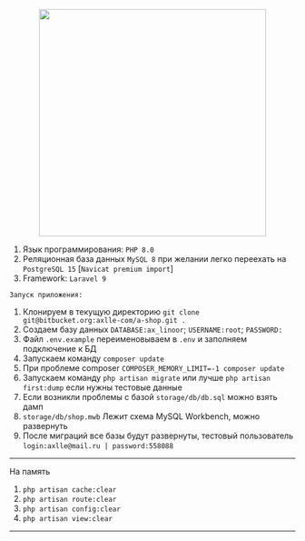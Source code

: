 <p align="center"><a href="https://laravel.com" target="_blank"><img src="https://raw.githubusercontent.com/laravel/art/master/logo-lockup/5%20SVG/2%20CMYK/1%20Full%20Color/laravel-logolockup-cmyk-red.svg" width="400"></a></p>

1. Язык программирования: `PHP 8.0`
2. Реляционная база данных `MySQL 8` при желании легко переехать на `PostgreSQL 15` [`Navicat premium import`] 
3. Framework: `Laravel 9`
```
Запуск приложения:
```
1. Клонируем в текущую директорию `git clone git@bitbucket.org:axlle-com/a-shop.git .`
2. Создаем базу данных `DATABASE:ax_linoor`; `USERNAME:root`; `PASSWORD:`
3. Файл `.env.example` переименовываем в `.env` и заполняем подключение к БД
4. Запускаем команду `composer update`
5. При проблеме composer `COMPOSER_MEMORY_LIMIT=-1 composer update`
6. Запускаем команду `php artisan migrate` или лучше `php artisan first:dump` если нужны тестовые данные
7. Если возникли проблемы с базой `storage/db/db.sql` можно взять дамп
8. `storage/db/shop.mwb` Лежит схема MySQL Workbench, можно развернуть
9. После миграций все базы будут развернуты, тестовый пользователь `login:axlle@mail.ru | password:558088`

---
На память
1. `php artisan cache:clear`
2. `php artisan route:clear`
3. `php artisan config:clear`
4. `php artisan view:clear`
---

